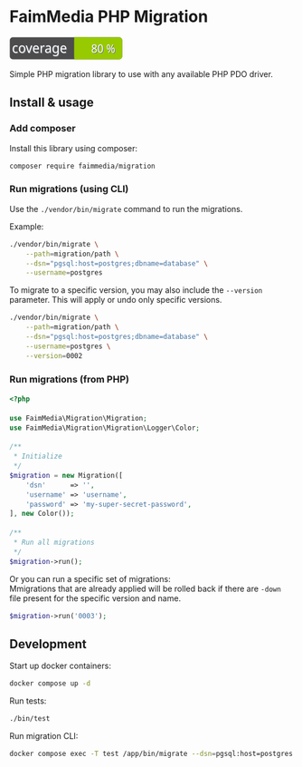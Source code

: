 # FaimMedia PHP Migration

![Coverage](https://raw.githubusercontent.com/FaimMedia/php-migration/main/badge-coverage.svg)

Simple PHP migration library to use with any available PHP PDO driver.

## Install & usage

### Add composer

Install this library using composer:

```bash
composer require faimmedia/migration
```

### Run migrations (using CLI)

Use the `./vendor/bin/migrate` command to run the migrations.

Example:

```bash
./vendor/bin/migrate \
	--path=migration/path \
	--dsn="pgsql:host=postgres;dbname=database" \
	--username=postgres
```

To migrate to a specific version, you may also include the `--version` parameter. This will apply or undo only specific versions.

```bash
./vendor/bin/migrate \
	--path=migration/path \
	--dsn="pgsql:host=postgres;dbname=database" \
	--username=postgres \
	--version=0002
```

### Run migrations (from PHP)

```php
<?php

use FaimMedia\Migration\Migration;
use FaimMedia\Migration\Migration\Logger\Color;

/**
 * Initialize
 */
$migration = new Migration([
	'dsn'      => '',
	'username' => 'username',
	'password' => 'my-super-secret-password',
], new Color());

/**
 * Run all migrations
 */
$migration->run();
```

Or you can run a specific set of migrations:  
Mmigrations that are already applied will be rolled back if there are `-down` file present for the specific version and name.

```php
$migration->run('0003');
```

## Development

Start up docker containers:

```bash
docker compose up -d
```

Run tests:

```bash
./bin/test
```

Run migration CLI:

```bash
docker compose exec -T test /app/bin/migrate --dsn=pgsql:host=postgres --username=migrate-test --path=/app/test/sql
```

